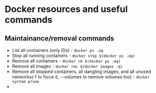 # Docker resources and useful commands

## Maintainance/removal commands
- List all containers (only IDs) - `docker ps -aq`
- Stop all running containers - `docker stop $(docker ps -aq)`
- Remove all containers - `docker rm $(docker ps -aq)`
- Remove all images - `docker rmi $(docker images -q)`
- Remove all stopped containers, all dangling images, and all unused networks(-f to force it, --volumes to remove volumes too) - `docker system prune`
- 
